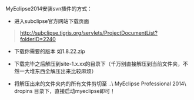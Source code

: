 MyEclipse2014安装svn插件的方式：

- 进入subclipse官方网站下载页面
> http://subclipse.tigris.org/servlets/ProjectDocumentList?folderID=2240

- 下载你需要的版本 如1.8.22.zip

- 下载完毕之后解压到site-1.x.xx的目录下（千万别直接解压到当前文件夹，不然一大堆东西全解压出来比较麻烦）

- 将解压出来的文件夹内的所有文件剪切至  ..\ MyEclipse Professional 2014\ dropins  目录下，直接启动myeclipse即可！
